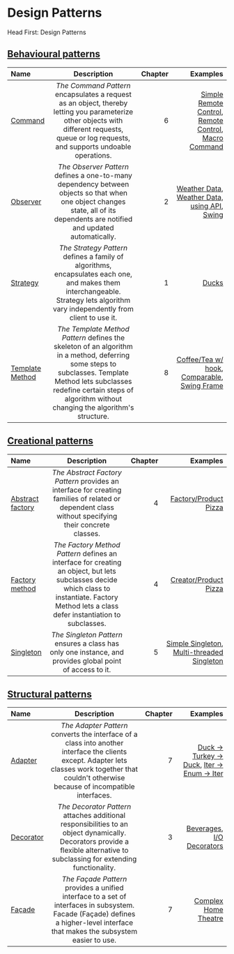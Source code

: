 # Design Patterns
Head First: Design Patterns

## [Behavioural patterns](https://en.wikipedia.org/wiki/Behavioral_pattern)

| Name       | Description     | Chapter     | Examples |
| :------------- | :----------: | -----------: | -----------: |
| [Command](https://en.wikipedia.org/wiki/Command_pattern) | *The Command Pattern* encapsulates a request as an object, thereby letting you parameterize other objects with different requests, queue or log requests, and supports undoable operations. | 6 | [Simple Remote Control](https://github.com/Horki/designpatterns/blob/main/src/Behavioural/Command/Simple/CommandSimpleMain.java), [Remote Control](https://github.com/Horki/designpatterns/blob/main/src/Behavioural/Command/CommandMain.java), [Macro Command](https://github.com/Horki/designpatterns/blob/main/src/Behavioural/Command/MacroCommand/MacroCommandMain.java) |
| [Observer](https://en.wikipedia.org/wiki/Observer_pattern) | *The Observer Pattern* defines a one-to-many dependency between objects so that when one object changes state, all of its dependents are notified and updated automatically. | 2 | [Weather Data](https://github.com/Horki/designpatterns/blob/main/src/Behavioural/Observer/ObserverMain.java), [Weather Data, using API](https://github.com/Horki/designpatterns/blob/main/src/Behavioural/Observer/ObserverAPIMain.java), [Swing](https://github.com/Horki/designpatterns/blob/main/src/Behavioural/Observer/SwingObserverMain.java) |
| [Strategy](https://en.wikipedia.org/wiki/Strategy_pattern) | *The Strategy Pattern* defines a family of algorithms, encapsulates each one, and makes them interchangeable. Strategy lets algorithm vary independently from client to use it. | 1 | [Ducks](https://github.com/Horki/designpatterns/blob/main/src/Behavioural/Strategy/Main.java) |
| [Template Method](https://en.wikipedia.org/wiki/Template_method_pattern) | *The Template Method Pattern* defines the skeleton of an algorithm in a method, deferring some steps to subclasses. Template Method lets subclasses redefine certain steps of algorithm without changing the algorithm's structure. | 8 | [Coffee/Tea w/ hook](https://github.com/Horki/designpatterns/blob/main/src/Behavioural/TemplateMethod/TemplateMethodMain.java), [Comparable](https://github.com/Horki/designpatterns/blob/main/src/Behavioural/TemplateMethod/DuckSortMain.java), [Swing Frame](https://github.com/Horki/designpatterns/blob/main/src/Behavioural/TemplateMethod/TemplateFrameMain.java) |


## [Creational patterns](https://en.wikipedia.org/wiki/Creational_pattern)

| Name       | Description     | Chapter     | Examples |
| :------------- | :----------: | -----------: | -----------: |
| [Abstract factory](https://en.wikipedia.org/wiki/Abstract_factory_pattern) | *The Abstract Factory Pattern* provides an interface for creating families of related or dependent class without specifying their concrete classes. | 4 | [Factory/Product Pizza](https://github.com/Horki/designpatterns/blob/main/src/Creational/AbstractFactory/AbstractFactoryMain.java) |
| [Factory method](https://en.wikipedia.org/wiki/Factory_method_pattern) | *The Factory Method Pattern* defines an interface for creating an object, but lets subclasses decide which class to instantiate. Factory Method lets a class defer instantiation to subclasses. | 4 | [Creator/Product Pizza](https://github.com/Horki/designpatterns/blob/main/src/Creational/FactoryMethod/FactoryMethodMain.java) |
| [Singleton](https://en.wikipedia.org/wiki/Singleton_pattern) | *The Singleton Pattern* ensures a class has only one instance, and provides global point of access to it. | 5 | [Simple Singleton](https://github.com/Horki/designpatterns/blob/main/src/Creational/Singleton/SingletonMain.java), [Multi-threaded Singleton](https://github.com/Horki/designpatterns/blob/main/src/Creational/Singleton/Threads/SingletonThreadsFailMain.java) |


## [Structural patterns](https://en.wikipedia.org/wiki/Structural_pattern)

| Name       | Description     | Chapter     | Examples |
| :------------- | :----------: | -----------: | -----------: |
| [Adapter](https://en.wikipedia.org/wiki/Adapter_pattern) | *The Adapter Pattern* converts the interface of a class into another interface the clients except. Adapter lets classes work together that couldn't otherwise because of incompatible interfaces. | 7 | [Duck -> Turkey -> Duck](https://github.com/Horki/designpatterns/blob/main/src/Structural/Adapter/DucksExample/AdapterMain.java), [Iter -> Enum -> Iter](https://github.com/Horki/designpatterns/blob/main/src/Structural/Adapter/IteratorExample/AdapterMain.java) |
| [Decorator](https://en.wikipedia.org/wiki/Decorator_pattern) | *The Decorator Pattern* attaches additional responsibilities to an object dynamically. Decorators provide a flexible alternative to subclassing for extending functionality. | 3 | [Beverages](https://github.com/Horki/designpatterns/blob/main/src/Structural/Decorator/DecoratorMain.java), [I/O Decorators](https://github.com/Horki/designpatterns/blob/main/src/Structural/Decorator/DecoratorIOMain.java) |
| [Façade](https://en.wikipedia.org/wiki/Facade_pattern) | *The Façade Pattern* provides a unified interface to a set of interfaces in subsystem. Facade (Façade) defines a higher-level interface that makes the subsystem easier to use. | 7 | [Complex Home Theatre](https://github.com/Horki/designpatterns/blob/main/src/Structural/Facade/FacadeMain.java) |
